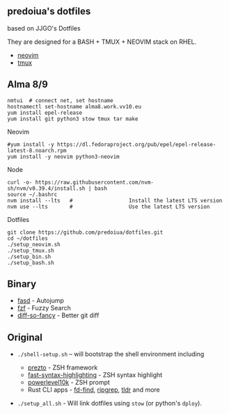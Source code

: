 ## predoiua's dotfiles
based on JJGO's Dotfiles

They are designed for a BASH + TMUX + NEOVIM stack on RHEL.
- [neovim](https://github.com/neovim/neovim)
- [tmux](https://github.com/tmux/tmux/wiki)

## Alma 8/9
~~~
nmtui  # connect net, set hostname
hostnamectl set-hostname alma8.work.vv10.eu
yum install epel-release
yum install git python3 stow tmux tar make
~~~

Neovim
~~~
#yum install -y https://dl.fedoraproject.org/pub/epel/epel-release-latest-8.noarch.rpm
yum install -y neovim python3-neovim
~~~

Node
~~~
curl -o- https://raw.githubusercontent.com/nvm-sh/nvm/v0.39.4/install.sh | bash
source ~/.bashrc
nvm install --lts   #                  Install the latest LTS version
nvm use --lts       #                  Use the latest LTS version
~~~

Dotfiles
~~~
git clone https://github.com/predoiua/dotfiles.git
cd ~/dotfiles
./setup_neovim.sh
./setup_tmux.sh
./setup_bin.sh
./setup_bash.sh
~~~

## Binary
  - [fasd](https://github.com/clvv/fasd) - Autojump
  - [fzf](https://github.com/junegunn/fzf) - Fuzzy Search
  - [diff-so-fancy](https://github.com/so-fancy/diff-so-fancy) - Better git diff


## Original
- `./shell-setup.sh` – will bootstrap the shell environment including
  - [prezto](https://github.com/sorin-ionescu/prezto) - ZSH framework
  - [fast-syntax-highlighting](https://github.com/zdharma-continuum/fast-syntax-highlighting) - ZSH syntax highlight
  - [powerlevel10k](https://github.com/romkatv/powerlevel10k) - ZSH prompt
  - Rust CLI apps - [fd-find](https://github.com/sharkdp/fd), [ripgrep](https://github.com/BurntSushi/ripgrep), [tldr](https://github.com/dbrgn/tealdeer) and more
  
- `./setup_all.sh` - Will link dotfiles using `stow` (or python's `dploy`). 
